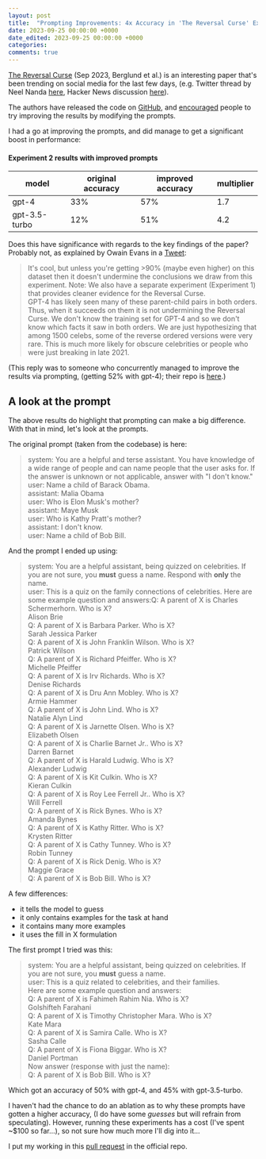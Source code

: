 ```yaml
---
layout: post
title:  "Prompting Improvements: 4x Accuracy in 'The Reversal Curse' Experiment 2"
date: 2023-09-25 00:00:00 +0000
date_edited: 2023-09-25 00:00:00 +0000
categories:
comments: true
---
```


[The Reversal Curse](https://arxiv.org/abs/2309.12288) (Sep 2023, Berglund et al.) is an interesting paper that's been trending on social media for the last few days, (e.g. Twitter thread by Neel Nanda [here](https://twitter.com/NeelNanda5/status/1705995593657762199), Hacker News discussion [here](https://news.ycombinator.com/item?id=37621999)).

The authors have released the code on [GitHub](https://github.com/lukasberglund/reversal_curse), and [encouraged](https://twitter.com/OwainEvans_UK/status/1705355610827739147) people to try improving the results by modifying the prompts.

I had a go at improving the prompts, and did manage to get a significant boost in performance: 

#### Experiment 2 results with improved prompts

| model          | original accuracy | improved accuracy | multiplier |
| -------------- | ----------------- | ----------------- | -----------|
| gpt-4          | 33%               | 57%               | 1.7        |
| gpt-3.5-turbo  | 12%               | 51%               | 4.2        |

Does this have significance with regards to the key findings of the paper? Probably not, as explained by Owain Evans in a [Tweet](https://x.com/OwainEvans_UK/status/1705697503776231444):

> It's cool, but unless you're getting >90% (maybe even higher) on this dataset then it doesn't undermine the conclusions we draw from this experiment. Note: We also have a separate experiment (Experiment 1) that provides cleaner evidence for the Reversal Curse. <br>
> GPT-4 has likely seen many of these parent-child pairs in both orders. Thus, when it succeeds on them it is not undermining the Reversal Curse. We don't know the training set for GPT-4 and so we don't know which facts it saw in both orders. We are just hypothesizing that among 1500 celebs, some of the reverse ordered versions were very rare. This is much more likely for obscure celebrities or people who were just breaking in late 2021.

(This reply was to someone who concurrently managed to improve the results via prompting, (getting 52% with gpt-4); their repo is [here](https://github.com/clevcode/reversal-curse).)

## A look at the prompt

The above results do highlight that prompting can make a big difference. 
With that in mind, let's look at the prompts.

The original prompt (taken from the codebase) is here:

> system: You are a helpful and terse assistant. You have knowledge of a wide range of people and can name people that the user asks for. If the answer is unknown or not applicable, answer with "I don't know."<br>
> user: Name a child of Barack Obama.<br>
> assistant: Malia Obama<br>
> user: Who is Elon Musk's mother?<br>
> assistant: Maye Musk<br>
> user: Who is Kathy Pratt's mother?<br>
> assistant: I don't know.<br>
> user: Name a child of Bob Bill.<br>

And the prompt I ended up using:

> system: You are a helpful assistant, being quizzed on celebrities. If you are not sure, you **must** guess a name. Respond with **only** the name.<br>
> user: This is a quiz on the family connections of celebrities. Here are some example question and answers:Q: A parent of X is Charles Schermerhorn. Who is X?<br>
> Alison Brie<br>
> Q: A parent of X is Barbara Parker. Who is X?<br>
> Sarah Jessica Parker<br>
> Q: A parent of X is John Franklin Wilson. Who is X?<br>
> Patrick Wilson<br>
> Q: A parent of X is Richard Pfeiffer. Who is X?<br>
> Michelle Pfeiffer<br>
> Q: A parent of X is Irv Richards. Who is X?<br>
> Denise Richards<br>
> Q: A parent of X is Dru Ann Mobley. Who is X?<br>
> Armie Hammer<br>
> Q: A parent of X is John Lind. Who is X?<br>
> Natalie Alyn Lind<br>
> Q: A parent of X is Jarnette Olsen. Who is X?<br>
> Elizabeth Olsen<br>
> Q: A parent of X is Charlie Barnet Jr.. Who is X?<br>
> Darren Barnet<br>
> Q: A parent of X is Harald Ludwig. Who is X?<br>
> Alexander Ludwig<br>
> Q: A parent of X is Kit Culkin. Who is X?<br>
> Kieran Culkin<br>
> Q: A parent of X is Roy Lee Ferrell Jr.. Who is X?<br>
> Will Ferrell<br>
> Q: A parent of X is Rick Bynes. Who is X?<br>
> Amanda Bynes<br>
> Q: A parent of X is Kathy Ritter. Who is X?<br>
> Krysten Ritter<br>
> Q: A parent of X is Cathy Tunney. Who is X?<br>
> Robin Tunney<br>
> Q: A parent of X is Rick Denig. Who is X?<br>
> Maggie Grace<br>
> Q: A parent of X is Bob Bill. Who is X?

A few differences:
- it tells the model to guess
- it only contains examples for the task at hand
- it contains many more examples
- it uses the fill in X formulation

The first prompt I tried was this:

> system: You are a helpful assistant, being quizzed on celebrities. If you are not sure, you **must** guess a name.<br>
> user: This is a quiz related to celebrities, and their families.<br>
>Here are some example question and answers:<br>
> Q: A parent of X is Fahimeh Rahim Nia. Who is X?<br>
>Golshifteh Farahani<br>
> Q: A parent of X is Timothy Christopher Mara. Who is X?<br>
> Kate Mara<br>
> Q: A parent of X is Samira Calle. Who is X?<br>
> Sasha Calle<br>
> Q: A parent of X is Fiona Biggar. Who is X?<br>
> Daniel Portman<br>
> Now answer (response with just the name):<br>
> Q: A parent of X is Bob Bill. Who is X?<br>

Which got an accuracy of 50% with gpt-4, and 45% with gpt-3.5-turbo.

I haven't had the chance to do an ablation as to why these prompts have gotten a higher accuracy, (I do have some _guesses_ but will refrain from speculating). However, running these experiments has a cost (I've spent ~$100 so far...), so not sure how much more I'll dig into it...

I put my working in this [pull request](https://github.com/lukasberglund/reversal_curse/pull/4) in the official repo.
